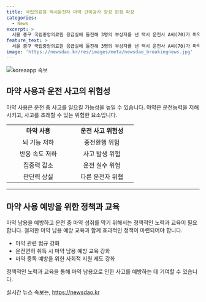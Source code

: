 ```yaml
---
title: 국립의료원 택시운전자 마약 간이검사 양성 판정 파장
categories:
  - News
excerpt: >
  서울 중구 국립중앙의료원 응급실에 돌진해 3명의 부상자를 낸 택시 운전사 A씨(70)가 마약 간이 검사에서 양성 반응을 보인 것으로 확인됐습니다. 이에 대한 자세한 내용은 []에서 확인하실 수 있습니다. A씨의 위법 행위에 대한 조사가 계획되고 있으며, 시민들의 안전에 대한 우려가 증폭되고 있습니다.
feature_text: >
  서울 중구 국립중앙의료원 응급실에 돌진해 3명의 부상자를 낸 택시 운전사 A씨(70)가 마약 간이 검사에서 양성 반응을 보인 것으로 확인됐습니다. 이에 대한 자세한 내용은 []에서 확인하실 수 있습니다. A씨의 위법 행위에 대한 조사가 계획되고 있으며, 시민들의 안전에 대한 우려가 증폭되고 있습니다.
image: 'https://newsdao.kr/res/images/meta/newsdao_breakingnews.jpg'
---
```


<p><img src="https://newsdao.kr/res/images/meta/newsdao_breakingnews.jpg" alt="koreaapp 속보" /></p>

<h2 data-ke-size="size26">마약 사용과 운전 사고의 위험성</h2>

<p data-ke-size="size16">마약 사용은 운전 중 사고를 일으킬 가능성을 높일 수 있습니다. 마약은 운전능력을 저해시키고, 사고를 초래할 수 있는 위험한 요소입니다.</p>

<table>
<tbody>
<tr>
<td style="text-align: center; width: 150px; height: 17px;"><b>마약 사용</b></td>
<td style="text-align: center; width: 150px; height: 17px;"><b>운전 사고 위험성</b></td>
</tr>
<tr>
<td style="text-align: center; height: 17px;">뇌 기능 저하</td>
<td style="text-align: center; height: 17px;">종전환행 위험</td>
</tr>
<tr>
<td style="text-align: center; height: 17px;">반응 속도 저하</td>
<td style="text-align: center; height: 17px;">사고 발생 위험</td>
</tr>
<tr>
<td style="text-align: center; height: 17px;">집중력 감소</td>
<td style="text-align: center; height: 17px;">운전 실수 위험</td>
</tr>
<tr>
<td style="text-align: center; height: 17px;">판단력 상실</td>
<td style="text-align: center; height: 17px;">다른 운전자 위협</td>
</tr>
</tbody>
</table>

<hr>

<h2 data-ke-size="size26">마약 사용 예방을 위한 정책과 교육</h2>

<p data-ke-size="size16">마약 남용을 예방하고 운전 중 마약 섭취를 막기 위해서는 정책적인 노력과 교육이 필요합니다. 철저한 마약 남용 예방 교육과 함께 효과적인 정책이 마련되어야 합니다.</p>

<ul>
<li>마약 관련 법규 강화</li>
<li>운전면허 취득 시 마약 남용 예방 교육 강화</li>
<li>마약 중독 예방을 위한 사회적 지원 제도 강화</li>
</ul>

<p data-ke-size="size16">정책적인 노력과 교육을 통해 마약 남용으로 인한 사고를 예방하는 데 기여할 수 있습니다.</p>
실시간 뉴스 속보는, <a href="https://newsdao.kr" rel="dofollow">https://newsdao.kr</a>


